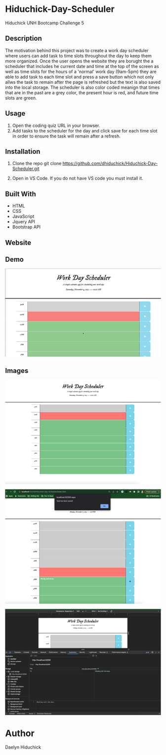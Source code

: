 # Hiduchick-Day-Scheduler
Hiduchick UNH Bootcamp Challenge 5

## Description
The motivation behind this project was to create a work day scheduler where users can add task to time slots throughout the day to keep them more organized. Once the user opens the website they are borught the a scheduler that includes he current date and time at the top of the screen as well as time slots for the hours of a 'normal' work day (9am-5pm) they are able to add task to each time slot and press a save button which not only allws the task to remain after the page is refreshed but the text is also saved into the local storage. The scheduler is also color coded meanign that times that are in the past are a grey color, the present hour is red, and future time slots are green.



## Usage
1. Open the coding quiz URL in your browser.
2. Add tasks to the scheduler for the day and click save for each time slot in order to ensure the task will remain after a refresh.


## Installation

1. Clone the repo
   git clone https://github.com/dhiduchick/Hiduchick-Day-Scheduler.git

2. Open in VS Code. If you do not have VS code you must install it.

## Built With
* HTML
* CSS
* JavaScript
* Jquery API
* Bootstrap API

## Website


## Demo 
![Website Demo GIF](./Assets/Images/work%20day%20scheduler.gif)

## Images 
![Overview](./Assets/Images/Work%20day%20screenshot.png)

![Task Saved](./Assets/Images/Task%20Saved.png)

![Local Storage](./Assets/Images/Local%20Storage.png)


# Author 
Daelyn Hiduchick
